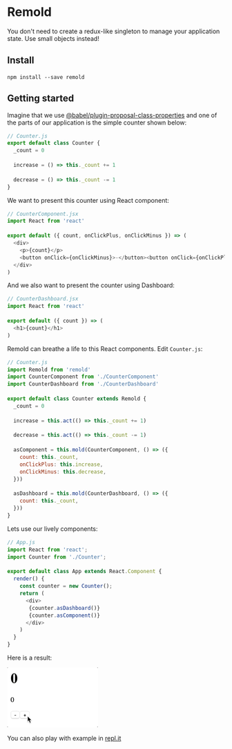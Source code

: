 # Remold

You don't need to create a redux-like singleton to manage your application state. Use small objects instead!

## Install

```
npm install --save remold
```

## Getting started

Imagine that we use [@babel/plugin-proposal-class-properties](https://babeljs.io/docs/en/babel-plugin-proposal-class-properties) 
and one of the parts of our application is the simple counter shown below:

```js
// Counter.js
export default class Counter {
  _count = 0

  increase = () => this._count += 1

  decrease = () => this._count -= 1
}
```

We want to present this counter using React component:
```js
// CounterComponent.jsx
import React from 'react'

export default ({ count, onClickPlus, onClickMinus }) => (
  <div>
    <p>{count}</p>
    <button onClick={onClickMinus}>-</button><button onClick={onClickPlus}>+</button>
  </div>
)
```

And we also want to present the counter using Dashboard:
```js
// CounterDashboard.jsx
import React from 'react'

export default ({ count }) => (
  <h1>{count}</h1>
)
```

Remold can breathe a life to this React components. Edit `Counter.js`:
```js
// Counter.js
import Remold from 'remold'
import CounterComponent from './CounterComponent'
import CounterDashboard from './CounterDashboard'

export default class Counter extends Remold {
  _count = 0

  increase = this.act(() => this._count += 1)

  decrease = this.act(() => this._count -= 1)

  asComponent = this.mold(CounterComponent, () => ({
    count: this._count,
    onClickPlus: this.increase,
    onClickMinus: this.decrease,
  }))

  asDashboard = this.mold(CounterDashboard, () => ({
    count: this._count,
  }))
}
```

Lets use our lively components:
```js
// App.js
import React from 'react';
import Counter from './Counter';

export default class App extends React.Component {
  render() {
    const counter = new Counter();
    return (
      <div>
       {counter.asDashboard()}
       {counter.asComponent()}
      </div>
    )
  }
}
```

Here is a result:

<img src="pictures/counter.gif">

You can also play with example in [repl.it](https://repl.it/@Telichkin/RemoldCounter)
